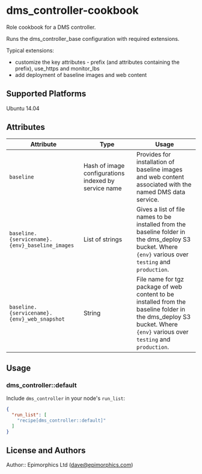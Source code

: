 # dms_controller-cookbook

Role cookbook for a DMS controller.

Runs the dms_controller_base configuration with required extensions.

Typical extensions:

   * customize the key attributes - prefix (and attributes containing the prefix), use_https and monitor_lbs
   * add deployment of baseline images and web content

## Supported Platforms

Ubuntu 14.04

## Attributes

Attribute | Type | Usage
---|---|---
`baseline` | Hash of image configurations indexed by service name | Provides for installation of baseline images and web content associated with the named DMS data service.
`baseline.{servicename}.{env}_baseline_images` | List of strings | Gives a list of file names to be installed from the baseline folder in the dms_deploy S3 bucket. Where `{env}` various over `testing` and `production`.
`baseline.{servicename}.{env}_web_snapshot` | String | File name for tgz package of web content to be installed from the baseline folder in the dms_deploy S3 bucket. Where `{env}` various over `testing` and `production`.

## Usage

### dms_controller::default

Include `dms_controller` in your node's `run_list`:

```json
{
  "run_list": [
    "recipe[dms_controller::default]"
  ]
}
```

## License and Authors

Author:: Epimorphics Ltd (<dave@epimorphics.com>)

